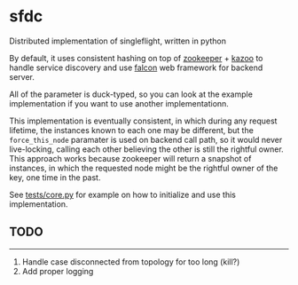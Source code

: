 # sfdc
Distributed implementation of singleflight, written in python

By default, it uses consistent hashing on top of [zookeeper](https://zookeeper.apache.org/) + [kazoo](https://github.com/python-zk/kazoo) to handle service discovery
and use [falcon](https://falconframework.org/) web framework for backend server.

All of the parameter is duck-typed, so you can look at the example implementation if you want to use another implementationn.

This implementation is eventually consistent, in which during any request lifetime,
the instances known to each one may be different, but the `force_this_node` paramater is used
on backend call path, so it would never live-locking, calling each other
believing the other is still the rightful owner.
This approach works because zookeeper will return a snapshot of instances, in which the requested node
might be the rightful owner of the key, one time in the past.

See [tests/core.py](https://github.com/aarondwi/sfdc/blob/main/tests/core.py) for example on how to initialize and use this implementation.

## TODO
---------------------------------------------------

1. Handle case disconnected from topology for too long (kill?)
2. Add proper logging
